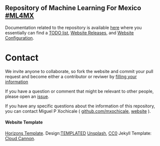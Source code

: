 Repository of Machine Learning For Mexico [#ML4MX](https://ml4mx.github.io/website/) 
---

Documentation related to the repository is available [here](https://github.com/ML4MX/website/tree/master/docs)
where you essentially can find a [TODO list](https://github.com/ML4MX/website/blob/master/docs/TODO.md), [Website Releases](https://github.com/ML4MX/website/blob/master/docs/RELEASES.md),
and [Website Configuration](https://github.com/ML4MX/website/blob/master/docs/website-configuration.md).

# Contact

We invite anyone to collaborate, so fork the website and commit your pull request and become either a contributor or reviwer by [filling your information](https://github.com/ML4MX/website/issues/8)

If you have a question or comment that might be relevant to other people, please open an [issue](https://github.com/ML4MX/website/issues).

If you have any specific questions about the information of this repository, 
you can contact Miguel P Xochicale ( [github.com/mxochicale](https://github.com/mxochicale),  [website](http://mxochicale.github.io) ).


#### Website Template

[Horizons Template](http://themes.jekyllrc.org/horizons/). Design:[TEMPLATED](http://templated.co) [Unsplash](http://unsplash.com), 
[CC0](http://unsplash.com/cc0) Jekyll Template: [Cloud Cannon](http://cloudcannon.com).



